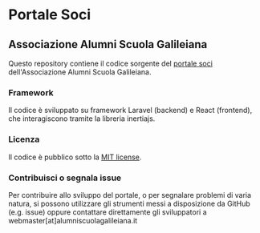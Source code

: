 # Portale Soci
## Associazione Alumni Scuola Galileiana

Questo repository contiene il codice sorgente del [portale soci](https://soci.alumniscuolagalileiana.it/public/) dell'Associazione Alumni Scuola Galileiana.

### Framework
Il codice è sviluppato su framework Laravel (backend) e React (frontend), che interagiscono tramite la libreria inertiajs.

### Licenza
Il codice è pubblico sotto la [MIT license](https://opensource.org/licenses/MIT).

### Contribuisci o segnala issue
Per contribuire allo sviluppo del portale, o per segnalare problemi di varia natura, si possono utilizzare gli strumenti messi a disposizione da GitHub (e.g. issue) oppure contattare direttamente gli sviluppatori a webmaster[at]alumniscuolagalileiana.it